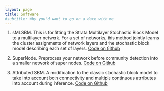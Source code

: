 ```yaml
---
layout: page
title: Software
#subtitle: Why you'd want to go on a date with me
---
```


1. sMLSBM. This is for fitting the Strata Multilayer Stochastic Block Model to a multilayer network. For a set of networks, this method jointly learns the cluster assignments of network layers and the stochastic block model describing each set of layers. <a href="https://github.com/stanleyn/sMLSBM">Code on Github</a>

2. SuperNode. Preprocess your network before community detection into a smaller network of super nodes. <a href="https://github.com/stanleyn/SuperNode">Code on Github</a>

3. Attributed SBM. A modification to the classic stochastic block model to take into account both connectivity and multiple continuous atrributes into account during inference. <a href="https://github.com/stanleyn/AttributedSBM">Code on Github</a>
